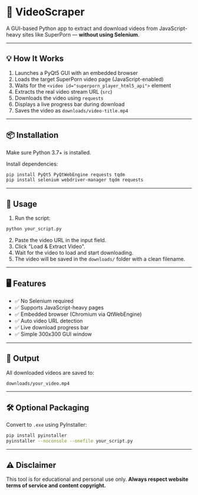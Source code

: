# 🎥 VideoScraper

A GUI-based Python app to extract and download videos from JavaScript-heavy sites like SuperPorn — **without using Selenium**.

---

## 💡 How It Works

1. Launches a PyQt5 GUI with an embedded browser
2. Loads the target SuperPorn video page (JavaScript-enabled)
3. Waits for the `<video id="superporn_player_html5_api">` element
4. Extracts the real video stream URL (`src`)
5. Downloads the video using `requests`
6. Displays a live progress bar during download
7. Saves the video as `downloads/video-title.mp4`

---

## 📦 Installation

Make sure Python 3.7+ is installed.

Install dependencies:

```bash
pip install PyQt5 PyQtWebEngine requests tqdm
pip install selenium webdriver-manager tqdm requests
```

---

## 🚀 Usage

1. Run the script:

```bash
python your_script.py
```

2. Paste the video URL in the input field.
3. Click "Load & Extract Video".
4. Wait for the video to load and start downloading.
5. The video will be saved in the `downloads/` folder with a clean filename.

---

## 🖥️ Features

* ✅ No Selenium required
* ✅ Supports JavaScript-heavy pages
* ✅ Embedded browser (Chromium via QtWebEngine)
* ✅ Auto video URL detection
* ✅ Live download progress bar
* ✅ Simple 300x300 GUI window

---

## 📁 Output

All downloaded videos are saved to:

```
downloads/your_video.mp4
```

---

## 🛠️ Optional Packaging

Convert to `.exe` using PyInstaller:

```bash
pip install pyinstaller
pyinstaller --noconsole --onefile your_script.py
```

---

## ⚠️ Disclaimer

This tool is for educational and personal use only.
**Always respect website terms of service and content copyright.**

